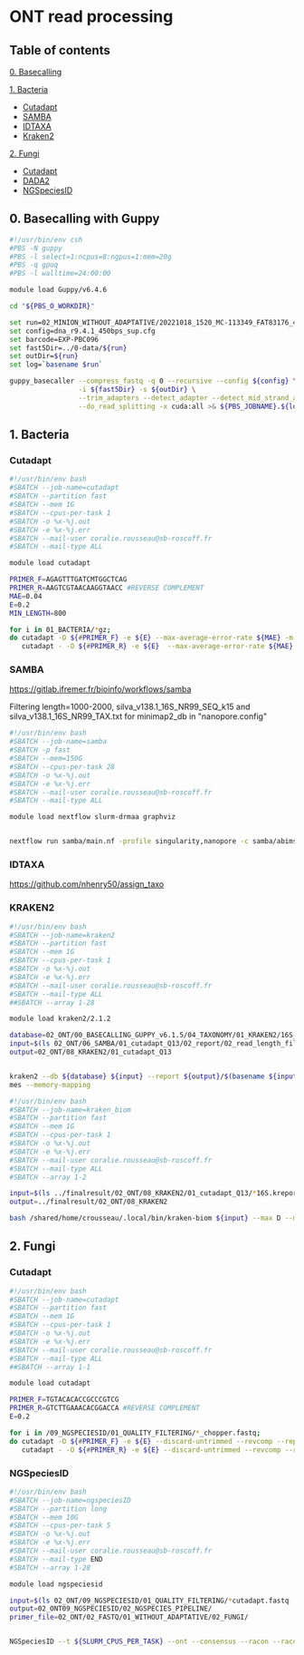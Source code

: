 # ONT read processing 

## Table of contents
[0. Basecalling](#Basecalling)  
  
[1. Bacteria](#ont_bacteria)  
- [Cutadapt](#ont_bacteria_cutadapt)  
- [SAMBA](#ont_bacteria_samba)  
- [IDTAXA](#ont_bacteria_idtaxa)  
- [Kraken2](#ont_bacteria_kraken2)  
  
[2. Fungi](#ont_fungi)  
- [Cutadapt](#ont_fungi_cutadapt)  
- [DADA2](#ont_fungi_cutadapt)  
- [NGSpeciesID](#ont_fungi_NGSpeciesID)


## 0. Basecalling with Guppy <a name="Basecalling"></a>

```bash
#!/usr/bin/env csh
#PBS -N guppy
#PBS -l select=1:ncpus=8:ngpus=1:mem=20g 
#PBS -q gpuq
#PBS -l walltime=24:00:00

module load Guppy/v6.4.6

cd "${PBS_O_WORKDIR}"

set run=02_MINION_WITHOUT_ADAPTATIVE/20221018_1520_MC-113349_FAT83176_47094a99
set config=dna_r9.4.1_450bps_sup.cfg
set barcode=EXP-PBC096
set fast5Dir=../0-data/${run}
set outDir=${run}
set log=`basename $run`

guppy_basecaller --compress_fastq -q 0 --recursive --config ${config} \
                 -i ${fast5Dir} -s ${outDir} \
                 --trim_adapters --detect_adapter --detect_mid_strand_adapter --detect_mid_strand_barcodes --barcode_kits ${barcode} \
                 --do_read_splitting -x cuda:all >& ${PBS_JOBNAME}.${log}.log
```

## 1. Bacteria <a name="ont_bacteria"></a>
### Cutadapt <a name="ont_bacteria_cutadapt"></a>

```bash
#!/usr/bin/env bash
#SBATCH --job-name=cutadapt
#SBATCH --partition fast
#SBATCH --mem 1G
#SBATCH --cpus-per-task 1
#SBATCH -o %x-%j.out
#SBATCH -e %x-%j.err
#SBATCH --mail-user coralie.rousseau@sb-roscoff.fr
#SBATCH --mail-type ALL

module load cutadapt

PRIMER_F=AGAGTTTGATCMTGGCTCAG
PRIMER_R=AAGTCGTAACAAGGTAACC #REVERSE COMPLEMENT
MAE=0.04
E=0.2
MIN_LENGTH=800

for i in 01_BACTERIA/*gz;
do cutadapt -O ${#PRIMER_F} -e ${E} --max-average-error-rate ${MAE} -m ${MIN_LENGTH} --discard-untrimmed --revcomp --report=minimal -g ${PRIMER_F} ${i} | \
   cutadapt - -O ${#PRIMER_R} -e ${E}  --max-average-error-rate ${MAE} -m ${MIN_LENGTH} --discard-untrimmed --report=minimal -a ${PRIMER_R} -o ${i%.fastq.gz}_cutadapt.fastq.gz; done
```

### SAMBA <a name="ont_bacteria_samba"></a>
https://gitlab.ifremer.fr/bioinfo/workflows/samba

Filtering length=1000-2000, silva_v138.1_16S_NR99_SEQ_k15 and silva_v138.1_16S_NR99_TAX.txt for minimap2_db in "nanopore.config"  

```bash
#!/usr/bin/env bash
#SBATCH --job-name=samba
#SBATCH -p fast
#SBATCH --mem=150G
#SBATCH --cpus-per-task 28
#SBATCH -o %x-%j.out 
#SBATCH -e %x-%j.err
#SBATCH --mail-user coralie.rousseau@sb-roscoff.fr
#SBATCH --mail-type ALL

module load nextflow slurm-drmaa graphviz


nextflow run samba/main.nf -profile singularity,nanopore -c samba/abims.config
```
### IDTAXA <a name="ont_bacteria_idtaxa"></a>

https://github.com/nhenry50/assign_taxo

### KRAKEN2 <a name="ont_bacteria_kraken2"></a>

```bash
#!/usr/bin/env bash
#SBATCH --job-name=kraken2
#SBATCH --partition fast
#SBATCH --mem 1G
#SBATCH --cpus-per-task 1
#SBATCH -o %x-%j.out 
#SBATCH -e %x-%j.err
#SBATCH --mail-user coralie.rousseau@sb-roscoff.fr
#SBATCH --mail-type ALL
##SBATCH --array 1-28

module load kraken2/2.1.2  

database=02_ONT/00_BASECALLING_GUPPY_v6.1.5/04_TAXONOMY/01_KRAKEN2/16S_KRAKEN2_138.1
input=$(ls 02_ONT/06_SAMBA/01_cutadapt_Q13/02_report/02_read_length_filtering/*gz | awk "NR==$SLURM_ARRAY_TASK_ID") 
output=02_ONT/08_KRAKEN2/01_cutadapt_Q13


kraken2 --db ${database} ${input} --report ${output}/$(basename ${input%.fastq.gz}_16S.kreport) --output ${output}/$(basename ${input%.fastq.gz}_16S.kraken) --use-na
mes --memory-mapping
```

```bash
#!/usr/bin/env bash
#SBATCH --job-name=kraken_biom
#SBATCH --partition fast
#SBATCH --mem 1G
#SBATCH --cpus-per-task 1
#SBATCH -o %x-%j.out 
#SBATCH -e %x-%j.err
#SBATCH --mail-user coralie.rousseau@sb-roscoff.fr
#SBATCH --mail-type ALL
#SBATCH --array 1-2

input=$(ls ../finalresult/02_ONT/08_KRAKEN2/01_cutadapt_Q13/*16S.kreport  | awk "NR==$SLURM_ARRAY_TASK_ID")
output=../finalresult/02_ONT/08_KRAKEN2

bash /shared/home/crousseau/.local/bin/kraken-biom ${input} --max D --min S -o ${output}/abondant_table_16S.biom
```

## 2. Fungi <a name="ont_fungi"></a>
### Cutadapt <a name="ont_fungi_cutadapt"></a>

```bash
#!/usr/bin/env bash
#SBATCH --job-name=cutadapt
#SBATCH --partition fast
#SBATCH --mem 1G
#SBATCH --cpus-per-task 1 
#SBATCH -o %x-%j.out 
#SBATCH -e %x-%j.err
#SBATCH --mail-user coralie.rousseau@sb-roscoff.fr
#SBATCH --mail-type ALL
##SBATCH --array 1-1

module load cutadapt

PRIMER_F=TGTACACACCGCCCGTCG
PRIMER_R=GTCTTGAAACACGGACCA #REVERSE COMPLEMENT
E=0.2

for i in /09_NGSPECIESID/01_QUALITY_FILTERING/*_chopper.fastq;
do cutadapt -O ${#PRIMER_F} -e ${E} --discard-untrimmed --revcomp --report=minimal -g ${PRIMER_F} ${i} | \
   cutadapt - -O ${#PRIMER_R} -e ${E} --discard-untrimmed --revcomp --report=minimal -a ${PRIMER_R} -o ${i%.fastq}_cutadapt.fastq; done
```

### NGSpeciesID <a name="ont_fungi_NGSpeciesID"></a>
```bash
#!/usr/bin/env bash
#SBATCH --job-name=ngspeciesID
#SBATCH --partition long
#SBATCH --mem 10G
#SBATCH --cpus-per-task 5
#SBATCH -o %x-%j.out 
#SBATCH -e %x-%j.err
#SBATCH --mail-user coralie.rousseau@sb-roscoff.fr
#SBATCH --mail-type END
#SBATCH --array 1-28

module load ngspeciesid

input=$(ls 02_ONT/09_NGSPECIESID/01_QUALITY_FILTERING/*cutadapt.fastq | awk "NR==$SLURM_ARRAY_TASK_ID") 
output=02_ONT09_NGSPECIESID/02_NGSPECIES_PIPELINE/
primer_file=02_ONT/02_FASTQ/01_WITHOUT_ADAPTATIVE/02_FUNGI/


NGSpeciesID --t ${SLURM_CPUS_PER_TASK} --ont --consensus --racon --racon_iter 6 --abundance_ratio 0.002 --fastq ${input} --outfolder ${output}/$(basename ${input%.fastq}
```

